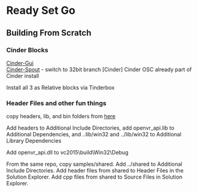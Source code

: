 # Ready Set Go

## Building From Scratch
### Cinder Blocks
[Cinder-Gui](https://github.com/simongeilfus/Cinder-ImGui) </br>
[Cinder-Spout](https://github.com/brucelane/Cinder-Spout) -  switch to 32bit branch
[Cinder]
Cinder OSC already part of Cinder install

Install all 3 as Relative blocks via Tinderbox

### Header Files and other fun things
copy headers, lib, and bin folders from [here](https://github.com/ValveSoftware/openvr)

Add headers to Additional Include Directories, add openvr_api.lib to Additional Dependencies, and ..lib/win32 and ../lib/win32 to Additional Library Dependencies

Add openvr_api.dll to vc2015\build\Win32\Debug


From the same repo, copy samples/shared. Add ../shared to Additional Include Directories. Add header files from shared to Header Files in the Solution Explorer. Add cpp files from shared to Source Files in Solution Explorer.

